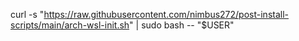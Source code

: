 curl -s "https://raw.githubusercontent.com/nimbus272/post-install-scripts/main/arch-wsl-init.sh" | sudo bash -- "$USER"

